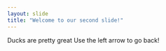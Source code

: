 ```yaml
---
layout: slide
title: "Welcome to our second slide!"
---
```

Ducks are pretty great
Use the left arrow to go back!
